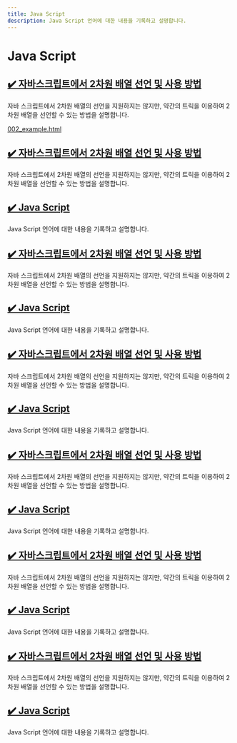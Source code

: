 ```yaml
---
title: Java Script
description: Java Script 언어에 대한 내용을 기록하고 설명합니다.
---
```



Java Script
===





[✔️ 자바스크립트에서 2차원 배열 선언 및 사용 방법](001.html '자바 스크립트에서 2차원 배열의 선언을 지원하지는 않지만, 약간의 트릭을 이용하여 2차원 배열을 선언할 수 있는 방법을 설명합니다.')
---


자바 스크립트에서 2차원 배열의 선언을 지원하지는 않지만, 약간의 트릭을 이용하여 2차원 배열을 선언할 수 있는 방법을 설명합니다.


[002_example.html](002_example.html)


<!--001.html-->
[✔️  자바스크립트에서 2차원 배열 선언 및 사용 방법](001.html)
---


자바 스크립트에서 2차원 배열의 선언을 지원하지는 않지만, 약간의 트릭을 이용하여 2차원 배열을 선언할 수 있는 방법을 설명합니다.


<!--_README.html-->
[✔️  Java Script](_README.html)
---


Java Script 언어에 대한 내용을 기록하고 설명합니다.


<!--001.html-->
[✔️  자바스크립트에서 2차원 배열 선언 및 사용 방법](001.html)
---


자바 스크립트에서 2차원 배열의 선언을 지원하지는 않지만, 약간의 트릭을 이용하여 2차원 배열을 선언할 수 있는 방법을 설명합니다.


<!--_README.html-->
[✔️  Java Script](_README.html)
---


Java Script 언어에 대한 내용을 기록하고 설명합니다.


<!--001.html-->
[✔️  자바스크립트에서 2차원 배열 선언 및 사용 방법](001.html)
---


자바 스크립트에서 2차원 배열의 선언을 지원하지는 않지만, 약간의 트릭을 이용하여 2차원 배열을 선언할 수 있는 방법을 설명합니다.


<!--_README.html-->
[✔️  Java Script](_README.html)
---


Java Script 언어에 대한 내용을 기록하고 설명합니다.


<!--001.html-->
[✔️  자바스크립트에서 2차원 배열 선언 및 사용 방법](001.html)
---


자바 스크립트에서 2차원 배열의 선언을 지원하지는 않지만, 약간의 트릭을 이용하여 2차원 배열을 선언할 수 있는 방법을 설명합니다.


<!--_README.html-->
[✔️  Java Script](_README.html)
---


Java Script 언어에 대한 내용을 기록하고 설명합니다.


<!--001.html-->
[✔️  자바스크립트에서 2차원 배열 선언 및 사용 방법](001.html)
---


자바 스크립트에서 2차원 배열의 선언을 지원하지는 않지만, 약간의 트릭을 이용하여 2차원 배열을 선언할 수 있는 방법을 설명합니다.


<!--_README.html-->
[✔️  Java Script](_README.html)
---


Java Script 언어에 대한 내용을 기록하고 설명합니다.


<!--001.html-->
[✔️  자바스크립트에서 2차원 배열 선언 및 사용 방법](001.html)
---


자바 스크립트에서 2차원 배열의 선언을 지원하지는 않지만, 약간의 트릭을 이용하여 2차원 배열을 선언할 수 있는 방법을 설명합니다.


<!--_README.html-->
[✔️  Java Script](_README.html)
---


Java Script 언어에 대한 내용을 기록하고 설명합니다.
